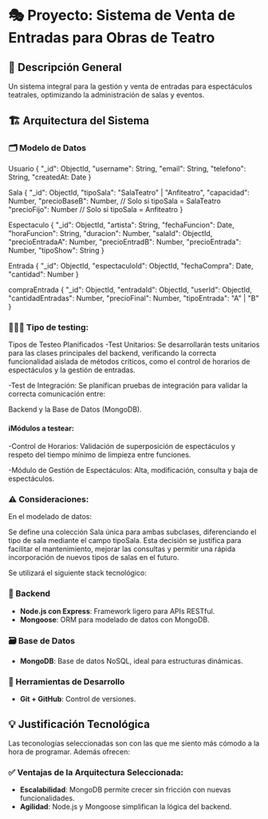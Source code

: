 # 🎭 Proyecto: Sistema de Venta de Entradas para Obras de Teatro

## 📌 Descripción General
Un sistema integral para la gestión y venta de entradas para espectáculos teatrales, optimizando la administración de salas y eventos.

## 🏗️ Arquitectura del Sistema

### 🗂️ Modelo de Datos
Usuario
{
  "_id": ObjectId,
  "username": String,
  "email": String,
  "telefono": String,
  "createdAt: Date
}

Sala
{
  "_id": ObjectId,
  "tipoSala": "SalaTeatro" | "Anfiteatro",
  "capacidad": Number,
  "precioBaseB": Number, // Solo si tipoSala = SalaTeatro
  "precioFijo": Number   // Solo si tipoSala = Anfiteatro
}

Espectaculo
{
  "_id": ObjectId,
  "artista": String,
  "fechaFuncion": Date,
  "horaFuncion": String,
  "duracion": Number,
  "salaId": ObjectId,
  "precioEntradaA": Number,
  "precioEntradB": Number,
  "precioEntrada": Number,
  "tipoShow": String
}

Entrada
{
  "_id": ObjectId,
  "espectaculoId": ObjectId,
  "fechaCompra": Date,
  "cantidad": Number
}

compraEntrada
{
  "_id": ObjectId,
  "entradaId": ObjectId,
  "userId": ObjectId,
  "cantidadEntradas": Number,
  "precioFinal": Number,
  "tipoEntrada": "A" | "B"
}

### 👨🏻‍💻 Tipo de testing:
Tipos de Testeo Planificados
-Test Unitarios: Se desarrollarán tests unitarios para las clases principales del backend, verificando la correcta funcionalidad aislada de métodos críticos, como el control de horarios de espectáculos y la gestión de entradas.

-Test de Integración: Se planifican pruebas de integración para validar la correcta comunicación entre:

Backend y la Base de Datos (MongoDB).

#### ℹ️Módulos a testear:
-Control de Horarios: Validación de superposición de espectáculos y respeto del tiempo mínimo de limpieza entre funciones.

-Módulo de Gestión de Espectáculos: Alta, modificación, consulta y baja de espectáculos.

### ⚠️ Consideraciones:
En el modelado de datos:

Se define una colección Sala única para ambas subclases, diferenciando el tipo de sala mediante el campo tipoSala.
Esta decisión se justifica para facilitar el mantenimiento, mejorar las consultas y permitir una rápida incorporación de nuevos tipos de salas en el futuro.

Se utilizará el siguiente stack tecnológico:

### 🧠 Backend
- **Node.js con Express**: Framework ligero para APIs RESTful.
- **Mongoose**: ORM para modelado de datos con MongoDB.

### 🗃️ Base de Datos
- **MongoDB**: Base de datos NoSQL, ideal para estructuras dinámicas.

### 🧰 Herramientas de Desarrollo
- **Git + GitHub**: Control de versiones.

## 💡 Justificación Tecnológica
Las teconologías seleccionadas son con las que me siento más cómodo a la hora de programar. Además ofrecen:

### ✅ Ventajas de la Arquitectura Seleccionada:
- **Escalabilidad**: MongoDB permite crecer sin fricción con nuevas funcionalidades.
- **Agilidad**: Node.js y Mongoose simplifican la lógica del backend.
